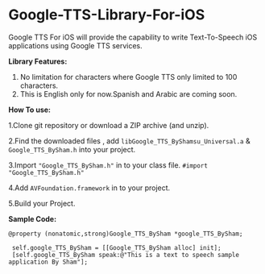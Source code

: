 Google-TTS-Library-For-iOS
==========================

Google TTS For iOS will provide the capability to write Text-To-Speech iOS applications using Google TTS services.

**Library Features:**

1. No limitation for characters where Google TTS only limited to 100 characters.
2. This is English only for now.Spanish and Arabic are coming soon.


**How To use:**

1.Clone git repository or download a ZIP archive (and unzip).

2.Find the downloaded files , add `libGoogle_TTS_ByShamsu_Universal.a` & `Google_TTS_BySham.h`  into your project.

3.Import  `"Google_TTS_BySham.h"` in to your class file. `#import "Google_TTS_BySham.h"`

4.Add `AVFoundation.framework` in to your project.

5.Build your Project.

**Sample Code:**

 `@property (nonatomic,strong)Google_TTS_BySham *google_TTS_BySham;`

~~~
 self.google_TTS_BySham = [[Google_TTS_BySham alloc] init];
 [self.google_TTS_BySham speak:@"This is a text to speech sample application By Sham"];
~~~